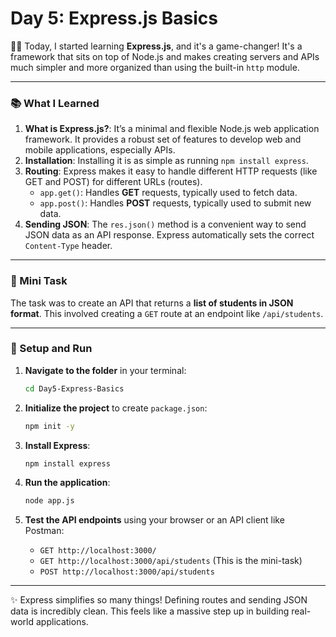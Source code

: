 # Day 5: Express.js Basics

👨‍💻 Today, I started learning **Express.js**, and it's a game-changer! It's a framework that sits on top of Node.js and makes creating servers and APIs much simpler and more organized than using the built-in `http` module.

---

### 📚 What I Learned
1.  **What is Express.js?**: It’s a minimal and flexible Node.js web application framework. It provides a robust set of features to develop web and mobile applications, especially APIs.
2.  **Installation**: Installing it is as simple as running `npm install express`.
3.  **Routing**: Express makes it easy to handle different HTTP requests (like GET and POST) for different URLs (routes).
    * `app.get()`: Handles **GET** requests, typically used to fetch data.
    * `app.post()`: Handles **POST** requests, typically used to submit new data.
4.  **Sending JSON**: The `res.json()` method is a convenient way to send JSON data as an API response. Express automatically sets the correct `Content-Type` header.

---

### 📝 Mini Task
The task was to create an API that returns a **list of students in JSON format**. This involved creating a `GET` route at an endpoint like `/api/students`.

---

### 🚀 Setup and Run
1.  **Navigate to the folder** in your terminal:
    ```bash
    cd Day5-Express-Basics
    ```

2.  **Initialize the project** to create `package.json`:
    ```bash
    npm init -y
    ```

3.  **Install Express**:
    ```bash
    npm install express
    ```

4.  **Run the application**:
    ```bash
    node app.js
    ```

5.  **Test the API endpoints** using your browser or an API client like Postman:
    * `GET http://localhost:3000/`
    * `GET http://localhost:3000/api/students` (This is the mini-task)
    * `POST http://localhost:3000/api/students`

---

✨ Express simplifies so many things! Defining routes and sending JSON data is incredibly clean. This feels like a massive step up in building real-world applications.
